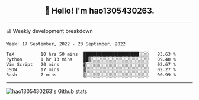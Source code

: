 <h2 align="center">👋 Hello! I'm hao1305430263.</h2>


---- 
📊 Weekly development breakdown

<!--START_SECTION:waka-->
```text
Week: 17 September, 2022 - 23 September, 2022

TeX          10 hrs 50 mins  █████████████████████░░░░   83.63 % 
Python       1 hr 13 mins    ██▒░░░░░░░░░░░░░░░░░░░░░░   09.40 % 
Vim Script   20 mins         ▓░░░░░░░░░░░░░░░░░░░░░░░░   02.67 % 
JSON         17 mins         ▓░░░░░░░░░░░░░░░░░░░░░░░░   02.27 % 
Bash         7 mins          ▒░░░░░░░░░░░░░░░░░░░░░░░░   00.99 % 
```
<!--END_SECTION:waka-->
----
![hao1305430263's Github stats](https://github-readme-stats.vercel.app/api?username=hao1305430263&show_icons=true)


<!--
**hao1305430263/hao1305430263** is a ✨ _special_ ✨ repository because its `README.md` (this file) appears on your GitHub profile.

Here are some ideas to get you started:

- 🔭 I’m currently working on ...
- 🌱 I’m currently learning ...
- 👯 I’m looking to collaborate on ...
- 🤔 I’m looking for help with ...
- 💬 Ask me about ...
- 📫 How to reach me: ...
- 😄 Pronouns: ...
- ⚡ Fun fact: ...
-->
